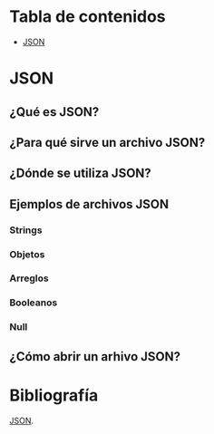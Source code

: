 # Tabla de contenidos
- [JSON](#JSON)

# JSON
## ¿Qué es JSON?

## ¿Para qué sirve un archivo JSON?

## ¿Dónde se utiliza JSON?

## Ejemplos de archivos JSON

### Strings

### Objetos

### Arreglos

### Booleanos

### Null

## ¿Cómo abrir un arhivo JSON?

# Bibliografía
[JSON](https://blog.hubspot.es/website/que-es-json).
